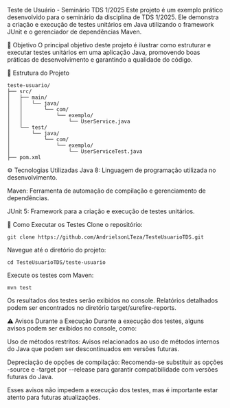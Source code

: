 Teste de Usuário - Seminário TDS 1/2025
Este projeto é um exemplo prático desenvolvido para o seminário da disciplina de TDS 1/2025. Ele demonstra a criação e execução de testes unitários em Java utilizando o framework JUnit e o gerenciador de dependências Maven.

🧪 Objetivo
O principal objetivo deste projeto é ilustrar como estruturar e executar testes unitários em uma aplicação Java, promovendo boas práticas de desenvolvimento e garantindo a qualidade do código.

📁 Estrutura do Projeto
```
teste-usuario/
├── src/
│   ├── main/
│   │   └── java/
│   │       └── com/
│   │           └── exemplo/
│   │               └── UserService.java
│   └── test/
│       └── java/
│           └── com/
│               └── exemplo/
│                   └── UserServiceTest.java
├── pom.xml

```
⚙️ Tecnologias Utilizadas
Java 8: Linguagem de programação utilizada no desenvolvimento.

Maven: Ferramenta de automação de compilação e gerenciamento de dependências.

JUnit 5: Framework para a criação e execução de testes unitários.

🚀 Como Executar os Testes
Clone o repositório:

```
git clone https://github.com/AndrielsonLTeza/TesteUsuarioTDS.git
```
Navegue até o diretório do projeto:

```
cd TesteUsuarioTDS/teste-usuario
```
Execute os testes com Maven:

```
mvn test
```
Os resultados dos testes serão exibidos no console. Relatórios detalhados podem ser encontrados no diretório target/surefire-reports.

⚠️ Avisos Durante a Execução
Durante a execução dos testes, alguns avisos podem ser exibidos no console, como:

Uso de métodos restritos: Avisos relacionados ao uso de métodos internos do Java que podem ser descontinuados em versões futuras.

Depreciação de opções de compilação: Recomenda-se substituir as opções -source e -target por --release para garantir compatibilidade com versões futuras do Java.

Esses avisos não impedem a execução dos testes, mas é importante estar atento para futuras atualizações.
